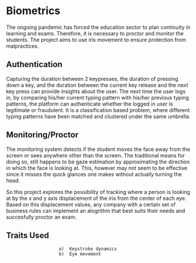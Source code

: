 # Biometrics
The ongoing pandemic has forced the education sector to plan continuity in learning and exams. Therefore, it is necessary to proctor and monitor the students.
The project aims to use iris movement to ensure protection from malpractices.

## Authentication
Capturing the duration between 2 keypresses, the duration of pressing down a key, and the duration between the current key release and the next key press can provide insights about the user.
The next time the user logs in, by comparing his/her current typing pattern with his/her previous typing patterns, the platform can authenticate whether the logged in user is legitimate or fraudulent.
It is a classification based problem, where different typing patterns have been matched and clustered under the same umbrella.

## Monitoring/Proctor
The monitoring system detects if the student moves the face away from the screen or sees anywhere other than the screen. The traditional means for doing so,  still happens to be gaze estimation by approximating the direction in which the face is looking at. This, however may not seem to be effective since it misses the quick glances one makes without actually turning the head.

So this project explores the possibility of tracking where a person is looking at by the x and y axis displacement of the iris from the center of each eye. Based on this displacement values, any company with a certain set of business rules can implement an alogrithm that best suits their needs and succesfully proctor an exam.

## Traits Used 
						a)	Keystroke dynamics
						b)	Eye movement
